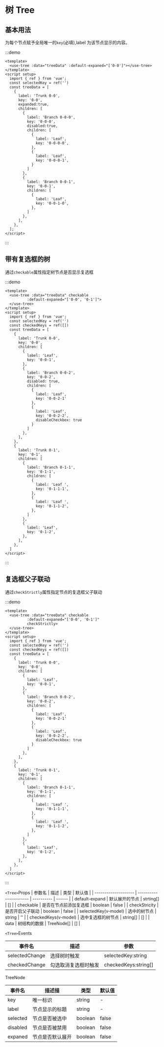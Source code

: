 # 树 Tree

<h2>基本用法</h2>

为每个节点赋予全局唯一的`key`(必填),label 为该节点显示的内容。

:::demo 

```vue
<template>
  <use-tree :data="treeData" :default-expaned="['0-0']"></use-tree>
</template>
<script setup>
  import { ref } from 'vue';
  const selectedKey = ref('')
  const treeData = [
    {
      label: 'Trunk 0-0',
      key: '0-0',
      expanded:true,
      children: [
        {
          label: 'Branch 0-0-0',
          key: '0-0-0',
          disabled:true,
          children: [
            {
              label: 'Leaf',
              key: '0-0-0-0',
            },
            {
              label: 'Leaf',
              key: '0-0-0-1',
            }
          ]
        },
        {
          label: 'Branch 0-0-1',
          key: '0-0-1',
          children: [
            {
              label: 'Leaf',
              key: '0-0-1-0',
            },
          ]
        },
      ],
    },
  ];
</script>
```
:::


<h2>带有复选框的树</h2>

通过`checkable`属性指定树节点是否显示复选框

:::demo 

```vue
<template>
  <use-tree :data="treeData" checkable
          :default-expaned="['0-0', '0-1']">
  </use-tree>
</template>
<script setup>
  import { ref } from 'vue';
  const selectedKey = ref('')
  const checkedKeys = ref([])
  const treeData = [
    {
      label: 'Trunk 0-0',
      key: '0-0',
      children: [
        {
          label: 'Leaf',
          key: '0-0-1',
        },
        {
          label: 'Branch 0-0-2',
          key: '0-0-2',
          disabled: true,
          children: [
            {
              label: 'Leaf',
              key: '0-0-2-1'
            },
            {
              label: 'Leaf',
              key: '0-0-2-2',
              disableCheckbox: true
            }
          ]
        },
      ],
    },
    {
      label: 'Trunk 0-1',
      key: '0-1',
      children: [
        {
          label: 'Branch 0-1-1',
          key: '0-1-1',
          children: [
            {
              label: 'Leaf ',
              key: '0-1-1-1',
            },
            {
              label: 'Leaf ',
              key: '0-1-1-2',
            },
          ]
        },
        {
          label: 'Leaf',
          key: '0-1-2',
        },
      ],
    },
  ]
</script>
```
:::

<h2>复选框父子联动</h2>

通过`checkStrictly`属性指定节点的复选框父子联动

:::demo 

```vue
<template>
  <use-tree :data="treeData" checkable
          :default-expaned="['0-0', '0-1']" 
          checkStrictly>
  </use-tree>
</template>
<script setup>
  import { ref } from 'vue';
  const selectedKey = ref('')
  const checkedKeys = ref([])
  const treeData = [
    {
      label: 'Trunk 0-0',
      key: '0-0',
      children: [
        {
          label: 'Leaf',
          key: '0-0-1',
        },
        {
          label: 'Branch 0-0-2',
          key: '0-0-2',
          children: [
            {
              label: 'Leaf',
              key: '0-0-2-1'
            },
            {
              label: 'Leaf',
              key: '0-0-2-2',
              disableCheckbox: true
            }
          ]
        },
      ],
    },
    {
      label: 'Trunk 0-1',
      key: '0-1',
      children: [
        {
          label: 'Branch 0-1-1',
          key: '0-1-1',
          children: [
            {
              label: 'Leaf ',
              key: '0-1-1-1',
            },
            {
              label: 'Leaf ',
              key: '0-1-1-2',
            },
          ]
        },
        {
          label: 'Leaf',
          key: '0-1-2',
        },
      ],
    },
  ]
</script>
```
:::



`<Tree>`Props
| 参数名            | 描述                 | 类型     | 默认值 |
| -------------------- | ---------------------- | ---------- | ------ |
| default-expand       | 默认展开的节点  | strting[]  | []     |
| checkable            | 是否在节点前添加复选框 | boolean    | false  |
| checkStricity        | 是否开启父子联动 | boolean    | false  |
| selectedKey(v-model) | 选中的树节点     | string     | ''     |
| checkedKeys(v-model) | 选中复选框的树节点 | string[]   | []     |
| data                 | 树结构的数据     | TreeNode[] | []     |


`<Tree>`Events

| 事件名      | 描述               | 参数               |
| -------------- | -------------------- | -------------------- |
| selectedChange | 选择树时触发   | selectedKey:string   |
| checkedChange  | 勾选取消复选框时触发 | checkedKeys:string[] |

TreeNode

| 事件名 | 描述描        | 类型  | 默认值 |
| -------- | ---------------- | ------- | ------ |
| key      | 唯一标识     | string  | -      |
| label    | 节点显示的标题 | string  | -      |
| selected | 节点是否被选中 | boolean | false  |
| disabled | 节点是否被禁用 | boolean | false  |
| expaned  | 节点是否默认展开 | boolean | false  |
